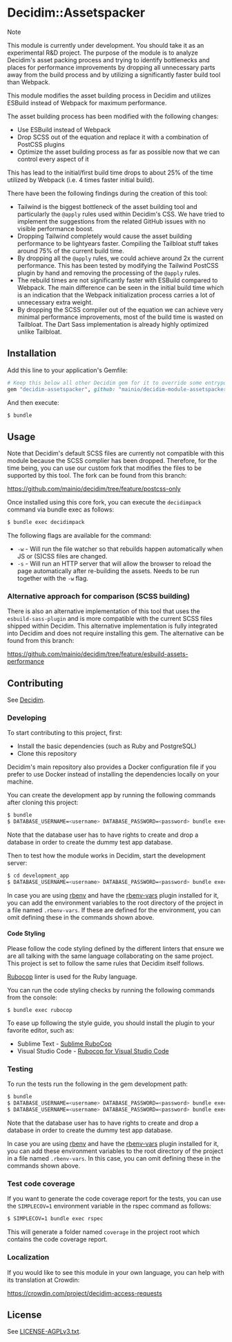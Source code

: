 # Decidim::Assetspacker

> [!NOTE]
> This module is currently under development. You should take it as an
> experimental R&D project. The purpose of the module is to analyze Decidim's
> asset packing process and trying to identify bottlenecks and places for
> performance improvements by dropping all unnecessary parts away from the build
> process and by utilizing a significantly faster build tool than Webpack.

This module modifies the asset building process in Decidim and utilizes ESBuild
instead of Webpack for maximum performance.

The asset building process has been modified with the following changes:

- Use ESBuild instead of Webpack
- Drop SCSS out of the equation and replace it with a combination of PostCSS
  plugins
- Optimize the asset building process as far as possible now that we can control
  every aspect of it

This has lead to the initial/first build time drops to about 25% of the time
utilized by Webpack (i.e. 4 times faster initial build).

There have been the following findings during the creation of this tool:

- Tailwind is the biggest bottleneck of the asset building tool and particularly
  the `@apply` rules used within Decidim's CSS. We have tried to implement the
  suggestions from the related GitHub issues with no visible performance boost.
- Dropping Tailwind completely would cause the asset building performance to be
  lightyears faster. Compiling the Tailbloat stuff takes around 75% of the
  current build time.
- By dropping all the `@apply` rules, we could achieve around 2x the current
  performance. This has been tested by modifying the Tailwind PostCSS plugin by
  hand and removing the processing of the `@apply` rules.
- The rebuild times are not significantly faster with ESBuild compared to
  Webpack. The main difference can be seen in the initial build time which is an
  indication that the Webpack initialization process carries a lot of
  unnecessary extra weight.
- By dropping the SCSS compiler out of the equation we can achieve very minimal
  performance improvements, most of the build time is wasted on Tailbloat. The
  Dart Sass implementation is already highly optimized unlike Tailbloat.

## Installation

Add this line to your application's Gemfile:

```ruby
# Keep this below all other Decidim gem for it to override some entrypoints.
gem "decidim-assetspacker", github: "mainio/decidim-module-assetspacker", branch: "main"
```

And then execute:

```bash
$ bundle
```

## Usage

Note that Decidim's default SCSS files are currently not compatible with this
module because the SCSS complier has been dropped. Therefore, for the time
being, you can use our custom fork that modifies the files to be supported by
this tool. The fork can be found from this branch:

https://github.com/mainio/decidim/tree/feature/postcss-only

Once installed using this core fork, you can execute the `decidimpack` command
via bundle exec as follows:

```bash
$ bundle exec decidimpack
```

The following flags are available for the command:

- `-w` - Will run the file watcher so that rebuilds happen automatically when
  JS or (S)CSS files are changed.
- `-s` - Will run an HTTP server that will allow the browser to reload the page
  automatically after re-building the assets. Needs to be run together with the
  `-w` flag.

### Alternative approach for comparison (SCSS building)

There is also an alternative implementation of this tool that uses the
`esbuild-sass-plugin` and is more compatible with the current SCSS files shipped
within Decidim. This alternative implementation is fully integrated into Decidim
and does not require installing this gem. The alternative can be found from this
branch:

https://github.com/mainio/decidim/tree/feature/esbuild-assets-performance

## Contributing

See [Decidim](https://github.com/decidim/decidim).

### Developing

To start contributing to this project, first:

- Install the basic dependencies (such as Ruby and PostgreSQL)
- Clone this repository

Decidim's main repository also provides a Docker configuration file if you
prefer to use Docker instead of installing the dependencies locally on your
machine.

You can create the development app by running the following commands after
cloning this project:

```bash
$ bundle
$ DATABASE_USERNAME=<username> DATABASE_PASSWORD=<password> bundle exec rake development_app
```

Note that the database user has to have rights to create and drop a database in
order to create the dummy test app database.

Then to test how the module works in Decidim, start the development server:

```bash
$ cd development_app
$ DATABASE_USERNAME=<username> DATABASE_PASSWORD=<password> bundle exec rails s
```

In case you are using [rbenv](https://github.com/rbenv/rbenv) and have the
[rbenv-vars](https://github.com/rbenv/rbenv-vars) plugin installed for it, you
can add the environment variables to the root directory of the project in a file
named `.rbenv-vars`. If these are defined for the environment, you can omit
defining these in the commands shown above.

#### Code Styling

Please follow the code styling defined by the different linters that ensure we
are all talking with the same language collaborating on the same project. This
project is set to follow the same rules that Decidim itself follows.

[Rubocop](https://rubocop.readthedocs.io/) linter is used for the Ruby language.

You can run the code styling checks by running the following commands from the
console:

```
$ bundle exec rubocop
```

To ease up following the style guide, you should install the plugin to your
favorite editor, such as:

- Sublime Text - [Sublime RuboCop](https://github.com/pderichs/sublime_rubocop)
- Visual Studio Code - [Rubocop for Visual Studio Code](https://github.com/misogi/vscode-ruby-rubocop)

### Testing

To run the tests run the following in the gem development path:

```bash
$ bundle
$ DATABASE_USERNAME=<username> DATABASE_PASSWORD=<password> bundle exec rake test_app
$ DATABASE_USERNAME=<username> DATABASE_PASSWORD=<password> bundle exec rspec
```

Note that the database user has to have rights to create and drop a database in
order to create the dummy test app database.

In case you are using [rbenv](https://github.com/rbenv/rbenv) and have the
[rbenv-vars](https://github.com/rbenv/rbenv-vars) plugin installed for it, you
can add these environment variables to the root directory of the project in a
file named `.rbenv-vars`. In this case, you can omit defining these in the
commands shown above.

### Test code coverage

If you want to generate the code coverage report for the tests, you can use
the `SIMPLECOV=1` environment variable in the rspec command as follows:

```bash
$ SIMPLECOV=1 bundle exec rspec
```

This will generate a folder named `coverage` in the project root which contains
the code coverage report.

### Localization

If you would like to see this module in your own language, you can help with its
translation at Crowdin:

https://crowdin.com/project/decidim-access-requests

## License

See [LICENSE-AGPLv3.txt](LICENSE-AGPLv3.txt).
